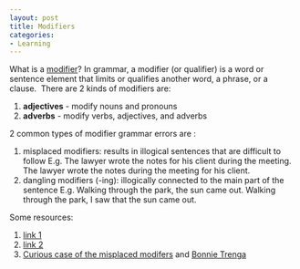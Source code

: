 ```yaml
---
layout: post
title: Modifiers
categories:
- Learning
---
```



What is a [modifier](http://en.wikipedia.org/wiki/Grammatical_modifier)? In grammar, a modifier (or qualifier) is a word or sentence element that limits or qualifies another word, a phrase, or a clause.  There are 2 kinds of modifiers are:

1. **adjectives** - modify nouns and pronouns
2. **adverbs** - modify verbs, adjectives, and adverbs

2 common types of modifier grammar errors are :

1. misplaced modifiers: results in illogical sentences that are difficult to follow E.g. The lawyer wrote the notes for his client during the meeting.  The lawyer wrote the notes during the meeting for his client. 
2. dangling modifiers (-ing): illogically connected to the main part of the sentence E.g. Walking through the park, the sun came out. Walking through the park, I saw that the sun came out. 

Some resources:

1. [link 1](http://ace.acadiau.ca/english/grammar/mmodifier.htm)
2. [link 2](http://www.chompchomp.com/terms/modifier.htm)
3. [Curious case of the misplaced modifers](http://www.amazon.com/Curious-Case-Misplaced-Modifier-Mysteries/dp/1582975612/ref=pd_cp_b_2?pf_rd_p=413864201&pf_rd_s=center-41&pf_rd_t=201&pf_rd_i=0805088318&pf_rd_m=ATVPDKIKX0DER&pf_rd_r=1ME0BQC07TS60PKYN38N) and [Bonnie Trenga](http://sentencesleuth.blogspot.com/)

